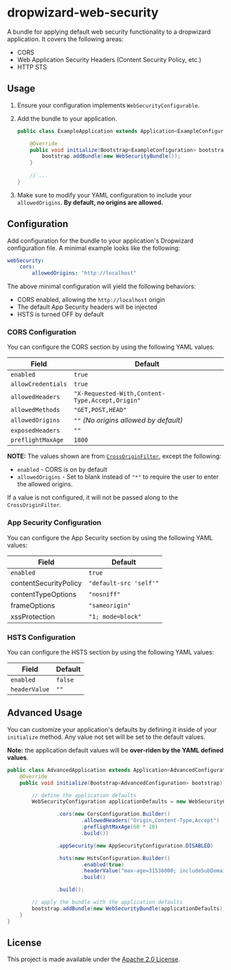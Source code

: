 dropwizard-web-security
=======================
A bundle for applying default web security functionality to a dropwizard application. It covers the following areas:

- CORS
- Web Application Security Headers (Content Security Policy, etc.)
- HTTP STS

Usage
-----
1. Ensure your configuration implements `WebSecurityConfigurable`.
2. Add the bundle to your application.

	```java
	public class ExampleApplication extends Application<ExampleConfiguration> {
	
	    @Override
	    public void initialize(Bootstrap<ExampleConfiguration> bootstrap) {
	        bootstrap.addBundle(new WebSecurityBundle());
	    }
	    
	    // ...
	}
	```
3. Make sure to modify your YAML configuration to include your `allowedOrigins`. **By default, no origins are allowed.**


Configuration
-------------
Add configuration for the bundle to your application's Dropwizard configuration file. A minimal example looks
like the following:

```yaml
webSecurity:
    cors:
        allowedOrigins: "http://localhost"
```

The above minimal configuration will yield the following behaviors:

- CORS enabled, allowing the `http://localhost` origin
- The default App Security headers will be injected
- HSTS is turned OFF by default


### CORS Configuration
You can configure the CORS section by using the following YAML values:

Field | Default
----- | -------
`enabled` | `true`
`allowCredentials` | `true`
`allowedHeaders` | `"X-Requested-With,Content-Type,Accept,Origin"`
`allowedMethods` | `"GET,POST,HEAD"`
`allowedOrigins` | `""` *(No origins allowed by default)*
`exposedHeaders` | `""`
`preflightMaxAge` | `1800`

**NOTE:** The values shown are from [`CrossOriginFilter`][1], except the following:

- `enabled` - CORS is on by default
- `allowedOrigins` - Set to blank instead of `"*"` to require the user to enter the allowed origins.

If a value is not configured, it will not be passed along to the `CrossOriginFilter`.


### App Security Configuration
You can configure the App Security section by using the following YAML values:

Field | Default
----- | -------
`enabled` | `true`
contentSecurityPolicy | `"default-src 'self'"`
contentTypeOptions | `"nosniff"`
frameOptions | `"sameorigin"`
xssProtection | `"1; mode=block"`


### HSTS Configuration
You can configure the HSTS section by using the following YAML values:

Field | Default
----- | -------
`enabled` | `false`
`headerValue` | `""`


Advanced Usage
--------------
You can customize your application's defaults by defining it inside of your `initialize` method. Any value not set will
be set to the default values.

**Note:** the application default values will be **over-riden by the YAML defined values**.

```java
public class AdvancedApplication extends Application<AdvancedConfiguration> {
    @Override
    public void initialize(Bootstrap<AdvancedConfiguration> bootstrap) {

        // define the application defaults
        WebSecurityConfiguration applicationDefaults = new WebSecurityConfiguration.Builder()

                .cors(new CorsConfiguration.Builder()
                        .allowedHeaders("Origin,Content-Type,Accept")
                        .preflightMaxAge(60 * 10)
                        .build())

                .appSecurity(new AppSecurityConfiguration.DISABLED)

                .hsts(new HstsConfiguration.Builder()
                        .enabled(true)
                        .headerValue("max-age=31536000; includeSubDomains")
                        .build()

                .build();

        // apply the bundle with the application defaults
        bootstrap.addBundle(new WebSecurityBundle(applicationDefaults));
    }
}
```


License
-------
This project is made available under the [Apache 2.0 License](http://www.apache.org/licenses/LICENSE-2.0).

[1]: http://download.eclipse.org/jetty/9.2.13.v20150730/apidocs/org/eclipse/jetty/servlets/CrossOriginFilter.html
